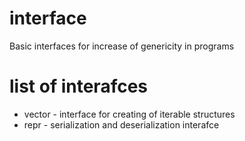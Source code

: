 # interface 
Basic interfaces for increase of genericity in programs

# list of interafces
* vector - interface for creating of iterable structures
* repr - serialization and deserialization interafce 

